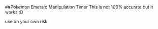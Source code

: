 ##Pokemon Emerald Manipulation Timer This is not 100% accurate but it works :D

use on your own risk
